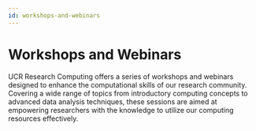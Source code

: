 ```yaml
---
id: workshops-and-webinars
---
```


# Workshops and Webinars

UCR Research Computing offers a series of workshops and webinars designed to enhance the computational skills of our research community. Covering a wide range of topics from introductory computing concepts to advanced data analysis techniques, these sessions are aimed at empowering researchers with the knowledge to utilize our computing resources effectively.
